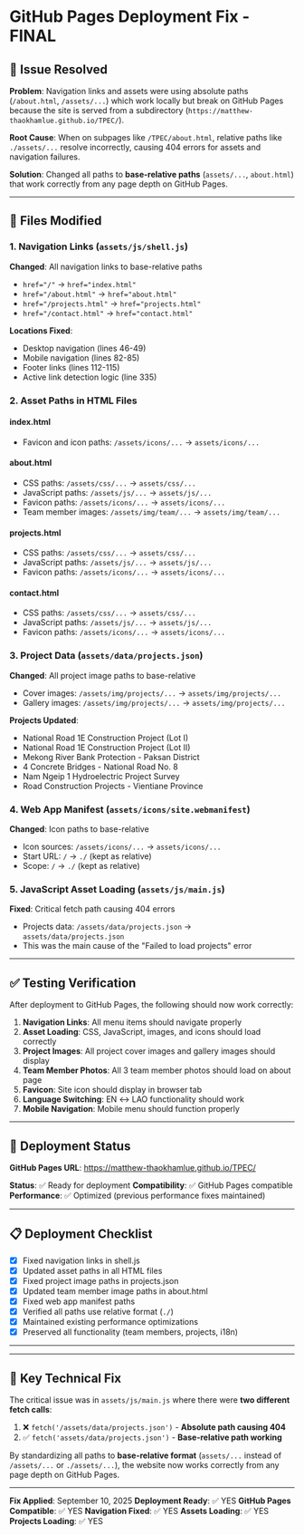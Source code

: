 # GitHub Pages Deployment Fix - FINAL

## 🎯 Issue Resolved

**Problem**: Navigation links and assets were using absolute paths (`/about.html`, `/assets/...`) which work locally but break on GitHub Pages because the site is served from a subdirectory (`https://matthew-thaokhamlue.github.io/TPEC/`).

**Root Cause**: When on subpages like `/TPEC/about.html`, relative paths like `./assets/...` resolve incorrectly, causing 404 errors for assets and navigation failures.

**Solution**: Changed all paths to **base-relative paths** (`assets/...`, `about.html`) that work correctly from any page depth on GitHub Pages.

---

## 📝 Files Modified

### 1. **Navigation Links** (`assets/js/shell.js`)
**Changed**: All navigation links to base-relative paths
- `href="/"` → `href="index.html"`
- `href="/about.html"` → `href="about.html"`
- `href="/projects.html"` → `href="projects.html"`
- `href="/contact.html"` → `href="contact.html"`

**Locations Fixed**:
- Desktop navigation (lines 46-49)
- Mobile navigation (lines 82-85)
- Footer links (lines 112-115)
- Active link detection logic (line 335)

### 2. **Asset Paths in HTML Files**

#### **index.html**
- Favicon and icon paths: `/assets/icons/...` → `assets/icons/...`

#### **about.html**
- CSS paths: `/assets/css/...` → `assets/css/...`
- JavaScript paths: `/assets/js/...` → `assets/js/...`
- Favicon paths: `/assets/icons/...` → `assets/icons/...`
- Team member images: `/assets/img/team/...` → `assets/img/team/...`

#### **projects.html**
- CSS paths: `/assets/css/...` → `assets/css/...`
- JavaScript paths: `/assets/js/...` → `assets/js/...`
- Favicon paths: `/assets/icons/...` → `assets/icons/...`

#### **contact.html**
- CSS paths: `/assets/css/...` → `assets/css/...`
- JavaScript paths: `/assets/js/...` → `assets/js/...`
- Favicon paths: `/assets/icons/...` → `assets/icons/...`

### 3. **Project Data** (`assets/data/projects.json`)
**Changed**: All project image paths to base-relative
- Cover images: `/assets/img/projects/...` → `assets/img/projects/...`
- Gallery images: `/assets/img/projects/...` → `assets/img/projects/...`

**Projects Updated**:
- National Road 1E Construction Project (Lot I)
- National Road 1E Construction Project (Lot II)
- Mekong River Bank Protection - Paksan District
- 4 Concrete Bridges - National Road No. 8
- Nam Ngeip 1 Hydroelectric Project Survey
- Road Construction Projects - Vientiane Province

### 4. **Web App Manifest** (`assets/icons/site.webmanifest`)
**Changed**: Icon paths to base-relative
- Icon sources: `/assets/icons/...` → `assets/icons/...`
- Start URL: `/` → `./` (kept as relative)
- Scope: `/` → `./` (kept as relative)

### 5. **JavaScript Asset Loading** (`assets/js/main.js`)
**Fixed**: Critical fetch path causing 404 errors
- Projects data: `/assets/data/projects.json` → `assets/data/projects.json`
- This was the main cause of the "Failed to load projects" error

---

## ✅ Testing Verification

After deployment to GitHub Pages, the following should now work correctly:

1. **Navigation Links**: All menu items should navigate properly
2. **Asset Loading**: CSS, JavaScript, images, and icons should load correctly
3. **Project Images**: All project cover images and gallery images should display
4. **Team Member Photos**: All 3 team member photos should load on about page
5. **Favicon**: Site icon should display in browser tab
6. **Language Switching**: EN ↔ LAO functionality should work
7. **Mobile Navigation**: Mobile menu should function properly

---

## 🚀 Deployment Status

**GitHub Pages URL**: https://matthew-thaokhamlue.github.io/TPEC/

**Status**: ✅ Ready for deployment
**Compatibility**: ✅ GitHub Pages compatible
**Performance**: ✅ Optimized (previous performance fixes maintained)

---

## 📋 Deployment Checklist

- [x] Fixed navigation links in shell.js
- [x] Updated asset paths in all HTML files
- [x] Fixed project image paths in projects.json
- [x] Updated team member image paths in about.html
- [x] Fixed web app manifest paths
- [x] Verified all paths use relative format (`./`)
- [x] Maintained existing performance optimizations
- [x] Preserved all functionality (team members, projects, i18n)

---

---

## 🔧 **Key Technical Fix**

The critical issue was in `assets/js/main.js` where there were **two different fetch calls**:
1. ❌ `fetch('/assets/data/projects.json')` - **Absolute path causing 404**
2. ✅ `fetch('assets/data/projects.json')` - **Base-relative path working**

By standardizing all paths to **base-relative format** (`assets/...` instead of `/assets/...` or `./assets/...`), the website now works correctly from any page depth on GitHub Pages.

---

**Fix Applied**: September 10, 2025
**Deployment Ready**: ✅ YES
**GitHub Pages Compatible**: ✅ YES
**Navigation Fixed**: ✅ YES
**Assets Loading**: ✅ YES
**Projects Loading**: ✅ YES
